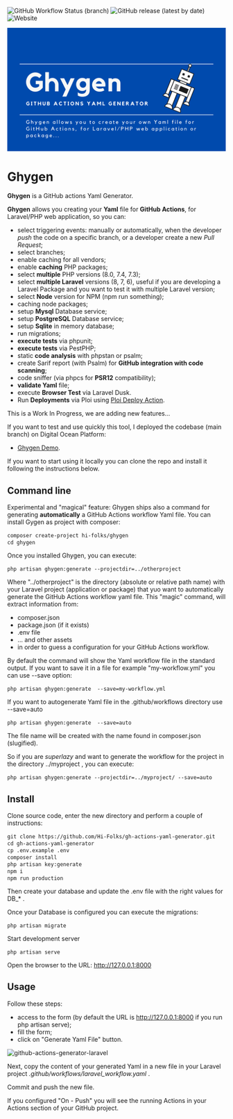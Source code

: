![GitHub Workflow Status (branch)](https://img.shields.io/github/workflow/status/Hi-Folks/gh-actions-yaml-generator/Test%20Laravel%20Github%20action/main?style=for-the-badge)
![GitHub release (latest by date)](https://img.shields.io/github/v/release/Hi-Folks/gh-actions-yaml-generator?style=for-the-badge)
![Website](https://img.shields.io/website?label=Demo%20Site&style=for-the-badge&url=https%3A%2F%2Fghygen.hi-folks.dev%2F)

![Ghygen](ghygen-github-actions-yaml-generator-laravel.png "Ghygen")

# Ghygen
__Ghygen__ is a GitHub actions Yaml Generator.

__Ghygen__ allows you creating your __Yaml__ file for __GitHub Actions__, for Laravel/PHP web application,  so you can:

- select triggering events: manually or automatically, when the developer _push_ the code on a specific branch, or a developer create a new _Pull Request_;
- select branches;
- enable caching for all vendors;
- enable __caching__ PHP packages;
- select __multiple__ PHP versions (8.0, 7.4, 7.3);
- select __multiple Laravel__ versions (8, 7, 6), useful if you are developing a Laravel Package and you want to test it with multiple Laravel version;
- select __Node__ version for NPM (npm run something);
- caching node packages;
- setup __Mysql__ Database service;
- setup __PostgreSQL__ Database service;
- setup __Sqlite__ in memory database;
- run migrations;
- __execute tests__ via phpunit;
- __execute tests__ via PestPHP;
- static __code analysis__ with phpstan or psalm;
- create Sarif report (with Psalm) for __GitHub integration with code scanning__;
- code sniffer (via phpcs for __PSR12__ compatibility);
- __validate Yaml__ file;
- execute __Browser Test__ via Laravel Dusk.
- Run __Deployments__ via Ploi using [Ploi Deploy Action](https://github.com/Glennmen/ploi-deploy-action).

This is a Work In Progress, we are adding new features...

If you want to test and use quickly this tool, I deployed the codebase (main branch) on Digital Ocean Platform:

- [Ghygen Demo](https://ghygen.hi-folks.dev/).

If you want to start using it locally you can clone the repo and install it following the instructions below.

## Command line
Experimental and "magical" feature: Ghygen ships also a command for generating **automatically** a GitHub Actions workflow Yaml file.
You can install Gygen as project with composer:
```shell
composer create-project hi-folks/ghygen
cd ghygen
```
Once you installed Ghygen, you can execute:
```shell
php artisan ghygen:generate --projectdir=../otherproject
```
Where "../otherproject" is the directory (absolute or relative path name) with your Laravel project (application or package) that yuo want to automatically generate the GitHub Actions workflow yaml file.
This "magic" command, will extract information from:
- composer.json
- package.json (if it exists)
- .env file
- ... and other assets
- in order to guess a configuration for your GitHub Actions workflow.

By default the command will show the Yaml workflow file in the standard output. If you want to save it in a file for example "my-workflow.yml" you can use --save option:
```shell
php artisan ghygen:generate  --save=my-workflow.yml
```

If you want to autogenerate Yaml file in the .github/workflows directory use --save=auto
```shell
php artisan ghygen:generate  --save=auto
```
The file name will be created with the name found in composer.json (slugified).

So if you are *superlazy* and want to generate the workflow for the project in the directory ../myproject , you can execute:
```shell
php artisan ghygen:generate --projectdir=../myproject/ --save=auto
```


## Install
Clone source code, enter the new directory and perform a couple of instructions:
```shell
git clone https://github.com/Hi-Folks/gh-actions-yaml-generator.git
cd gh-actions-yaml-generator
cp .env.example .env
composer install
php artisan key:generate
npm i
npm run production
```
Then create your database and update the .env file with the right values for DB_* .

Once your Database is configured you can execute the migrations:
```shell
php artisan migrate
```
Start development server
```shell
php artisan serve
```
Open the browser to the URL: http://127.0.0.1:8000

## Usage
Follow these steps:
- access to the form (by default the URL is http://127.0.0.1:8000 if you run php artisan serve);
- fill the form;
- click on "Generate Yaml File" button.

![github-actions-generator-laravel](github-actions-generator-laravel.png "github-actions-generator-laravel")

Next, copy the content of your generated Yaml in a new file in your Laravel project _.github/workflows/laravel_workflow.yaml_ .

Commit and push the new file.

If you configured "On - Push" you will see the running Actions in your Actions section of your GitHub project.
